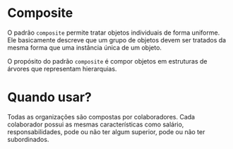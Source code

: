 
# Composite

O padrão `composite` permite tratar objetos individuais de forma uniforme. Ele basicamente descreve que um grupo de objetos devem ser tratados da mesma forma que uma instância única de um objeto.

O propósito do padrão `composite` é compor objetos em estruturas de árvores que representam hierarquias.

# Quando usar?

Todas as organizações são compostas por colaboradores. Cada colaborador possui as mesmas características como salário, responsabilidades, pode ou não ter algum superior, pode ou não ter subordinados.
